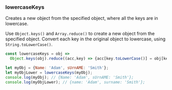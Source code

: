 ### lowercaseKeys

Creates a new object from the specified object, where all the keys are in lowercase.

Use `Object.keys()` and `Array.reduce()` to create a new object from the specified object.
Convert each key in the original object to lowercase, using `String.toLowerCase()`.

```js
const lowercaseKeys = obj =>
  Object.keys(obj).reduce((acc,key) => {acc[key.toLowerCase()] = obj[key]; return acc;},{});
```

```js
let myObj = {Name: 'Adam', sUrnAME: 'Smith'};
let myObjLower = lowercaseKeys(myObj);
console.log(myObj); // {Name: 'Adam', sUrnAME: 'Smith'};
console.log(myObjLower); // {name: 'Adam', surname: 'Smith'};
```
